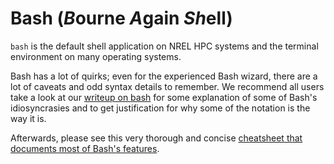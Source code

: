 # Bash (***B***ourne ***A***gain ***Sh***ell) 

`bash` is the default shell application on NREL HPC systems and the terminal environment on many operating systems.

Bash has a lot of quirks; even for the experienced Bash wizard, there are a lot of caveats and odd syntax details to remember. We recommend all users take a look at our [writeup on bash](https://nrel.github.io/HPC/bash) for some explanation of some of Bash's idiosyncrasies and to get justification for why some of the notation is the way it is.

Afterwards, please see this very thorough and concise [cheatsheet that documents most of Bash's features](./cheatsheet.sh).